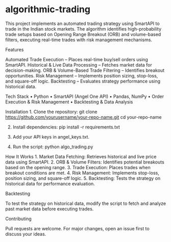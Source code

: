 # algorithmic-trading
This project implements an automated trading strategy using SmartAPI to trade in the Indian stock markets. The algorithm identifies high-probability trade setups based on Opening Range Breakout (ORB) and volume-based filters, executing real-time trades with risk management mechanisms.

Features

 Automated Trade Execution – Places real-time buy/sell orders using SmartAPI.
 Historical & Live Data Processing – Fetches market data for decision-making.
 ORB & Volume-Based Trade Filtering – Identifies breakout opportunities.
 Risk Management – Implements position sizing, stop-loss, and square-off logic.
 Backtesting – Evaluates strategy performance using historical data.

 Tech Stack
	•	Python
	•	SmartAPI (Angel One API)
	•	Pandas, NumPy
	•	Order Execution & Risk Management
	•	Backtesting & Data Analysis
 
 Installation
 	1.	Clone the repository:
    git clone https://github.com/yourusername/your-repo-name.git
    cd your-repo-name

  2.  Install dependencies:
     pip install -r requirements.txt

  3.	Add your API keys in angel_keys.txt.
  4.	Run the script:
     python algo_trading.py


How It Works
	1.	Market Data Fetching: Retrieves historical and live price data using SmartAPI.
	2.	ORB & Volume Filters: Identifies potential breakouts based on the opening range.
	3.	Trade Execution: Places trades when breakout conditions are met.
	4.	Risk Management: Implements stop-loss, position sizing, and square-off logic.
	5.	Backtesting: Tests the strategy on historical data for performance evaluation.

 Backtesting
 
  To test the strategy on historical data, modify the script to fetch and analyze past market data before executing trades.

Contributing

  Pull requests are welcome. For major changes, open an issue first to discuss your ideas.

  
